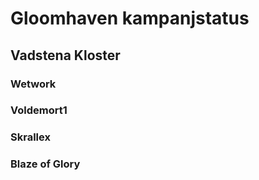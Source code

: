# Gloomhaven kampanjstatus

## Vadstena Kloster
### Wetwork

### Voldemort1

### Skrallex

### Blaze of Glory
